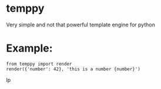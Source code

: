 # temppy
Very simple and not that powerful template engine for python

# Example:
```
from temppy import render
render({'number': 42}, 'this is a number {number}')
```
lp